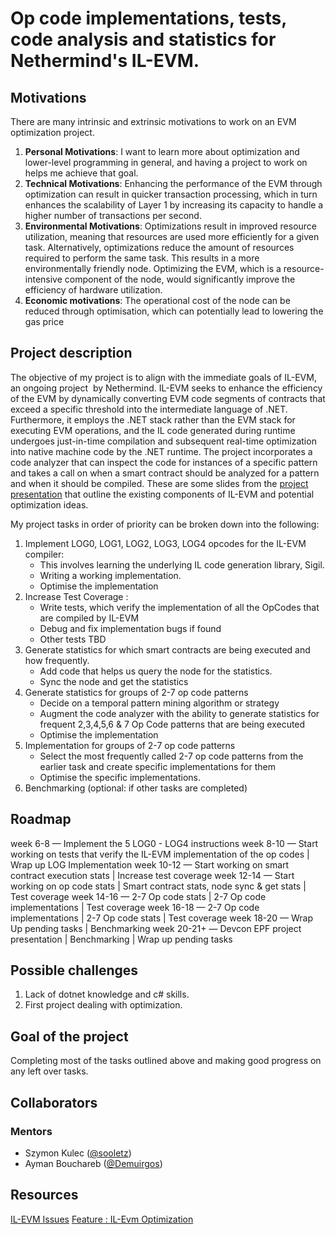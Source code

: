 # Op code implementations, tests, code analysis and statistics for Nethermind's IL-EVM.

## Motivations

There are many intrinsic and extrinsic motivations to work on an EVM optimization project. 

1. **Personal Motivations**: I want to learn more about optimization and lower-level programming in general, and having a project to work on helps me achieve that goal.
2. **Technical Motivations**: Enhancing the performance of the EVM through optimization can result in quicker transaction processing, which in turn enhances the scalability of Layer 1 by increasing its capacity to handle a higher number of transactions per second.
3. **Environmental Motivations**: Optimizations result in improved resource utilization, meaning that resources are used more efficiently for a given task. Alternatively, optimizations reduce the amount of resources required to perform the same task. This results in a more environmentally friendly node. Optimizing the EVM, which is a resource-intensive component of the node, would significantly improve the efficiency of hardware utilization.  
4. **Economic motivations**: The operational cost of the node can be reduced through optimisation, which can potentially lead to lowering the gas price 

## Project description

The objective of my project is to align with the immediate goals of IL-EVM, an ongoing project  by Nethermind. IL-EVM seeks to enhance the efficiency of the EVM by dynamically converting EVM code segments of contracts that exceed a specific threshold into the intermediate language of .NET. Furthermore, it employs the .NET stack rather than the EVM stack for executing EVM operations, and the IL code generated during runtime undergoes just-in-time compilation and subsequent real-time optimization into native machine code by the .NET runtime. The project incorporates a code analyzer that can inspect the code for instances of a specific pattern and takes a call on when a smart contract should be analyzed for a pattern and when it should be compiled. These are some slides from the [project presentation](https://docs.google.com/presentation/d/1gVP9EEzv33W_z6ZwPG1yyHqEvdBu2ZozC_ZsAsRfmuA/edit#slide=id.g2156ae2f48f_19_20) that outline the existing components of IL-EVM and potential optimization ideas.

My project tasks in order of priority can be broken down into the following:

1. Implement LOG0, LOG1, LOG2, LOG3, LOG4 opcodes for the IL-EVM compiler: 
    - This involves learning the underlying IL code generation library, Sigil. 
    - Writing a working implementation.
    - Optimise the implementation
2. Increase Test Coverage :
   - Write tests, which verify the implementation of all the OpCodes that are compiled by IL-EVM
   - Debug and fix implementation bugs if found
   - Other tests TBD
3. Generate statistics for which smart contracts are being executed and how frequently.
   - Add code that helps us query the node for the statistics.  
   - Sync the node and get the statistics
4. Generate statistics for groups of 2-7 op code patterns 
     - Decide on a temporal pattern mining algorithm or strategy 
     - Augment the code analyzer with the ability to generate statistics for frequent 2,3,4,5,6 & 7 Op Code patterns that are being executed  
     - Optimise the implementation 
5. Implementation for groups of 2-7 op code patterns 
   -  Select the most frequently called 2-7 op code patterns from the earlier task and create  specific implementations for them
   -  Optimise the specific implementations. 
6. Benchmarking (optional: if other tasks are completed)


## Roadmap

week 6-8    — Implement the 5 LOG0 - LOG4 instructions
week 8-10   — Start working on tests that verify the IL-EVM implementation of the op codes | Wrap up LOG Implementation
week 10-12  — Start working on smart contract execution stats | Increase test coverage 
week 12-14  — Start working on op code stats | Smart contract stats,  node sync & get stats | Test coverage
week 14-16  — 2-7 Op code stats | 2-7 Op code implementations | Test coverage 
week 16-18  — 2-7 Op code implementations | 2-7 Op code stats | Test coverage 
week 18-20  — Wrap Up pending tasks | Benchmarking 
week 20-21+ — Devcon EPF project presentation | Benchmarking | Wrap up pending tasks

## Possible challenges

1. Lack of dotnet knowledge and c# skills. 
2. First project dealing with optimization. 

## Goal of the project

Completing most of the tasks outlined above and making good progress on any left over tasks.

## Collaborators

### Mentors

* Szymon Kulec ([@sooletz](https://github.com/Scooletz))
* Ayman Bouchareb ([@Demuirgos](https://github.com/Demuirgos))

## Resources

[IL-EVM Issues](https://github.com/NethermindEth/IL-EVM/issues)
[Feature : IL-Evm Optimization](https://github.com/NethermindEth/nethermind/pull/6985)


